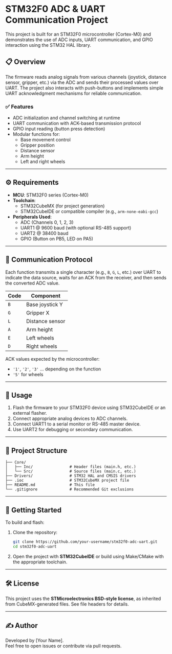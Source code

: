 # STM32F0 ADC & UART Communication Project

This project is built for an STM32F0 microcontroller (Cortex-M0) and demonstrates the use of ADC inputs, UART communication, and GPIO interaction using the STM32 HAL library.

## 📋 Overview

The firmware reads analog signals from various channels (joystick, distance sensor, gripper, etc.) via the ADC and sends their processed values over UART. The project also interacts with push-buttons and implements simple UART acknowledgment mechanisms for reliable communication.

### ✅ Features

- ADC initialization and channel switching at runtime
- UART communication with ACK-based transmission protocol
- GPIO input reading (button press detection)
- Modular functions for:
  - Base movement control
  - Gripper position
  - Distance sensor
  - Arm height
  - Left and right wheels

---

## ⚙️ Requirements

- **MCU**: STM32F0 series (Cortex-M0)
- **Toolchain**: 
  - STM32CubeMX (for project generation)
  - STM32CubeIDE or compatible compiler (e.g., `arm-none-eabi-gcc`)
- **Peripherals Used**:
  - ADC (Channels 0, 1, 2, 3)
  - UART1 @ 9600 baud (with optional RS-485 support)
  - UART2 @ 38400 baud
  - GPIO (Button on PB5, LED on PA5)

---

## 📡 Communication Protocol

Each function transmits a single character (e.g., `B`, `G`, `L`, etc.) over UART to indicate the data source, waits for an ACK from the receiver, and then sends the converted ADC value.

| Code | Component        |
|------|------------------|
| `B`  | Base joystick Y  |
| `G`  | Gripper X        |
| `L`  | Distance sensor  |
| `A`  | Arm height       |
| `E`  | Left wheels      |
| `D`  | Right wheels     |

ACK values expected by the microcontroller:
- `'1'`, `'2'`, `'3'` ... depending on the function
- `'5'` for wheels

---

## 🧪 Usage

1. Flash the firmware to your STM32F0 device using STM32CubeIDE or an external flasher.
2. Connect appropriate analog devices to ADC channels.
3. Connect UART1 to a serial monitor or RS-485 master device.
4. Use UART2 for debugging or secondary communication.

---

## 📁 Project Structure

```
├── Core/
│   ├── Inc/                # Header files (main.h, etc.)
│   └── Src/                # Source files (main.c, etc.)
├── Drivers/                # STM32 HAL and CMSIS drivers
├── .ioc                    # STM32CubeMX project file
├── README.md               # This file
└── .gitignore              # Recommended Git exclusions
```

---

## 🚀 Getting Started

To build and flash:

1. Clone the repository:
   ```bash
   git clone https://github.com/your-username/stm32f0-adc-uart.git
   cd stm32f0-adc-uart
   ```

2. Open the project with **STM32CubeIDE** or build using Make/CMake with the appropriate toolchain.

---

## 🛠️ License

This project uses the **STMicroelectronics BSD-style license**, as inherited from CubeMX-generated files. See file headers for details.

---

## ✍️ Author

Developed by [Your Name].  
Feel free to open issues or contribute via pull requests.
